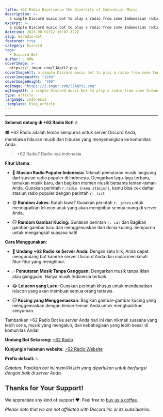 ```yaml
---
title: +62 Radio Experience the Diversity of Indonesian Music
description: >-
  a simple Discord music bot to play a radio from some Indonesian radio-station
excerpt: >-
  a simple Discord music bot to play a radio from some Indonesian radio-station
datetime: 2023-08-02T12:10:07.322Z
slug: 62radio-bot
featured: true
category: Discord
tags:
  - Discord Bot
author: L RMN
coverImage: >-
  https://i.imgur.com/lJAgYt2.png
coverImageAlt: a simple Discord music bot to play a radio from some Indonesian radio-station
coverImageWidth: "1200"
coverImageHeight: "700"
ogImage: "https://i.imgur.com/lJAgYt2.png"
ogImageAlt: a simple Discord music bot to play a radio from some Indonesian radio-station
type: article
language: Indonesia
_template: blog_article
---
```


---

**Selamat datang di +62 Radio Bot! 🎶**

📻 +62 Radio adalah teman sempurna untuk server Discord Anda, membawa hiburan musik dan hiburan yang menyenangkan ke komunitas Anda.

> +62 Radio? Radio nya indonesia

**Fitur Utama:**

- 🎵 **Stasiun Radio Populer Indonesia:** Nikmati pemutaran musik langsung dari stasiun radio populer di Indonesia. Dengarkan lagu-lagu terbaru, temukan musik baru, dan bagikan momen musik bersama teman-teman Anda. Gunakan perintah `r.radio (nama stasiun)`, kamu bisa cek daftar stasiun radio populer dengan perintah `r. list`

- 😄 **Random Jokes:** Butuh tawa? Gunakan perintah `r. jokes` untuk mendapatkan lelucon acak yang akan menghibur semua orang di server Anda.

- 🐱 **Random Gambar Kucing:** Gunakan perintah `r. cat` dan Bagikan gambar-gambar lucu dan menggemaskan dari dunia kucing. Sempurna untuk mengangkat suasana hati!

**Cara Menggunakan:**

- 🔗 **Undang +62 Radio ke Server Anda:** Dengan satu klik, Anda dapat mengundang bot kami ke server Discord Anda dan mulai menikmati fitur-fitur yang menghibur.

- 🎶 **Pemutaran Musik Tanpa Gangguan:** Dengarkan musik tanpa iklan atau gangguan. Hanya musik Indonesia terbaik.

- 😂 **Lelucon yang Lucu:** Gunakan perintah khusus untuk mendapatkan lelucon yang akan membuat semua orang tertawa.

- 🐱 **Kucing yang Menggemaskan:** Bagikan gambar-gambar kucing yang menggemaskan dengan teman-teman Anda untuk menghadirkan senyuman.

Tambahkan +62 Radio Bot ke server Anda hari ini dan nikmati suasana yang lebih ceria, musik yang mengalun, dan kebahagiaan yang lebih besar di komunitas Anda!

**Undang Bot Sekarang:** [+62 Radio](https://discord.com/oauth2/authorize?client_id=1090120136167538748&permissions=551940254784&redirect_uri=https%3A%2F%2F62radio.is-a.fun%2Fthankyou&response_type=code&scope=guilds.join%20bot%20applications.commands)

**Kunjungin halaman website:** [+62 Radio Website](https://62radio.is-a.fun)

**Prefix default:** r.

_Catatan: Pastikan bot ini memiliki izin yang diperlukan untuk berfungsi dengan baik di server Anda._

## Thanks for Your Support!

We appreciate any kind of support ❤️. Feel free to [buy us a coffee](https://www.buymeacoffee.com/LRMN).

_Please note that we are not affiliated with Discord Inc or its subsidiaries._
